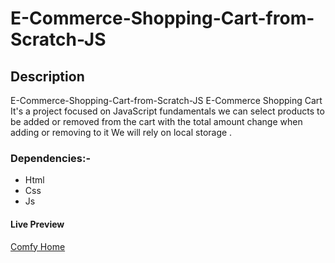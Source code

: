 # E-Commerce-Shopping-Cart-from-Scratch-JS

## Description

E-Commerce-Shopping-Cart-from-Scratch-JS  E-Commerce Shopping Cart It's a project focused on JavaScript fundamentals we can select products to be added or removed from the cart with the total amount change when adding or removing to it We will rely on local storage .

### Dependencies:-
* Html
* Css
* Js

#### Live Preview 
[Comfy Home](https://comfy-house096.netlify.app/)
